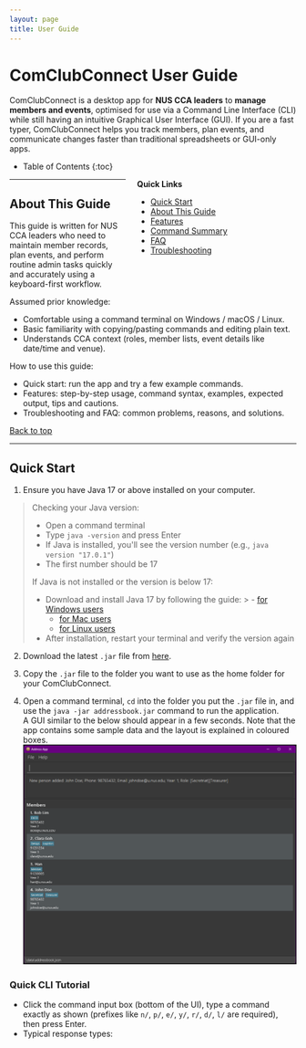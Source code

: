 ```yaml
---
layout: page
title: User Guide
---
```





# ComClubConnect User Guide


ComClubConnect is a desktop app for <b>NUS CCA leaders</b> to <b>manage members and events</b>, optimised for use via a Command Line Interface (CLI) while still having an intuitive Graphical User Interface (GUI). If you are a fast typer, ComClubConnect helps you track members, plan events, and communicate changes faster than traditional spreadsheets or GUI-only apps.




* Table of Contents
  {:toc}




<div style="float:right; width: 280px; margin: 0 0 1rem 1.25rem;" markdown="1">
<strong>Quick Links</strong>


- [Quick Start](#quick-start)
- [About This Guide](#about-this-guide)
- [Features](#features)
- [Command Summary](#command-summary)
- [FAQ](#faq)
- [Troubleshooting](#troubleshooting)
</div>




--------------------------------------------------------------------------------------------------------------------




## About This Guide


This guide is written for NUS CCA leaders who need to maintain member records, plan events, and perform routine admin tasks quickly and accurately using a keyboard-first workflow.


Assumed prior knowledge:
- Comfortable using a command terminal on Windows / macOS / Linux.
- Basic familiarity with copying/pasting commands and editing plain text.
- Understands CCA context (roles, member lists, event details like date/time and venue).


How to use this guide:
- Quick start: run the app and try a few example commands.
- Features: step-by-step usage, command syntax, examples, expected output, tips and cautions.
- Troubleshooting and FAQ: common problems, reasons, and solutions.


[Back to top](#comclubconnect-user-guide)




--------------------------------------------------------------------------------------------------------------------




## Quick Start


1. Ensure you have Java 17 or above installed on your computer.<br>
> Checking your Java version:
> - Open a command terminal
> - Type `java -version` and press Enter
> - If Java is installed, you'll see the version number (e.g., `java version "17.0.1"`)
> - The first number should be 17
>
> If Java is not installed or the version is below 17:
> - Download and install Java 17 by following the guide:
    >   - [for Windows users](https://se-education.org/guides/tutorials/javaInstallationWindows.html)
>   - [for Mac users](https://se-education.org/guides/tutorials/javaInstallationMac.html)
>   - [for Linux users](https://se-education.org/guides/tutorials/javaInstallationLinux.html)
> - After installation, restart your terminal and verify the version again


2. Download the latest `.jar` file from [here](https://github.com/AY2526S1-CS2103T-T09-3/tp/releases).


3. Copy the `.jar` file to the folder you want to use as the home folder for your ComClubConnect.


4. Open a command terminal, `cd` into the folder you put the `.jar` file in, and use the `java -jar addressbook.jar` command to run the application.<br>
   A GUI similar to the below should appear in a few seconds. Note that the app contains some sample data and the layout is explained in coloured boxes.<br>
   ![Ui](images/Ui.png)


### Quick CLI Tutorial
- Click the command input box (bottom of the UI), type a command exactly as shown (prefixes like `n/`, `p/`, `e/`, `y/`, `r/`, `d/`, `l/` are required), then press Enter.
- Typical response types:
